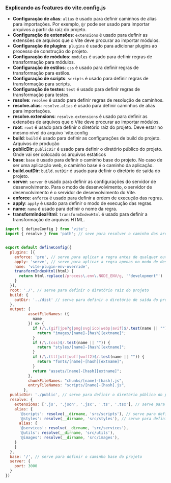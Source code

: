 ### Explicando as features do vite.config.js

- **Configuração de alias**: `alias` é usado para definir caminhos de alias para importações. Por exemplo, `@/` pode ser usado para importar arquivos a partir da raiz do projeto.
- **Configuração de extensões**: `extensions` é usado para definir as extensões de arquivos que o Vite deve procurar ao importar módulos.
- **Configuração de plugins**: `plugins` é usado para adicionar plugins ao processo de construção do projeto.
- **Configuração de módulos**: `modules` é usado para definir regras de transformação para módulos.
- **Configuração de estilos**: `css` é usado para definir regras de transformação para estilos.
- **Configuração de scripts**: `scripts` é usado para definir regras de transformação para scripts.
- **Configuração de testes**: `test` é usado para definir regras de transformação para testes.
- **resolve**: `resolve` é usado para definir regras de resolução de caminhos.
- **resolve.alias**: `resolve.alias` é usado para definir caminhos de alias para importações.
- **resolve.extensions**: `resolve.extensions` é usado para definir as extensões de arquivos que o Vite deve procurar ao importar módulos.
- **root**: `root` é usado para definir o diretório raiz do projeto. Deve estar no mesmo nível do arquivo `vite.config
- **build**: `build` é usado para definir as configurações de build do projeto. Arquivos de produção
- **publicDir**: `publicDir` é usado para definir o diretório público do projeto. Onde vai ser colocado os arquivos estáticos
- **base**: `base` é usado para definir o caminho base do projeto. No caso de ser uma aplicação web, o caminho base é o caminho da aplicação.
- **build.outDir**: `build.outDir` é usado para definir o diretório de saída do projeto.
- **server**: `server` é usado para definir as configurações do servidor de desenvolvimento. Para o modo de desenvolvimento, o servidor de desenvolvimento é o servidor de desenvolvimento do Vite.
- **enforce**: `enforce` é usado para definir a ordem de execução das regras.
- **apply**: `apply` é usado para definir o modo de execução das regras.
- **name**: `name` é usado para definir o nome da regra.
- **transformIndexHtml**: `transformIndexHtml` é usado para definir a transformação de arquivos HTML.

```javascript
import { defineConfig } from 'vite';
import { resolve } from 'path'; // seve para resolver o caminho dos arquivos 


export default defineConfig({
  plugins: [{
    enforce: 'pre', // serve para aplicar a regra antes de qualquer outra regra
    apply: 'serve', // serve para aplicar a regra apenas no modo de desenvolvimento
    name: 'vite-plugin-env-override',
    transformIndexHtml(html) {
      return html.replace(/process\.env\.NODE_ENV/g, '"development"')
    }
  }],
  root: './', // serve para definir o diretório raiz do projeto
  build: {
    outDir: '../dist' // serve para definir o diretório de saída do projeto
  },
  output: {
          assetFileNames: ({
            name
          }) => {
            if (/\.(gif|jpe?g|png|svg|ico|webp|avif)$/.test(name || "")) {
              return "images/[name]-[hash][extname]";
            }
            if (/\.(css)$/.test(name || "")) {
              return "styles/[name]-[hash][extname]";
            }
            if (/\.(ttf|otf|woff|woff2)$/.test(name || "")) {
              return "fonts/[name]-[hash][extname]";
            }
            return "assets/[name]-[hash][extname]";
          },
          chunkFileNames: "chunks/[name]-[hash].js",
          entryFileNames: "scripts/[name]-[hash].js",
        },
  publicDir: './public', // serve para definir o diretório público do projeto
  resolve: {
    extensions: ['.js', '.json', '.jsx', '.ts', '.tsx'], // serve para não precisar colocar a extensão do arquivo
    alias: {
      '@scripts': resolve(__dirname, 'src/scripts'), // serve para definir o alias do diretório src/scripts
      '@styles': resolve(__dirname, 'src/styles'), // serve para definir o alias do diretório src/styles
      alias: {
      '@services': resolve(__dirname, 'src/services'),
      '@utils': resolve(__dirname, 'src/utils'), 
      '@images': resolve(__dirname, 'src/images'),
    }
    }
  },
  base: '/', // serve para definir o caminho base do projeto
  server: {
    port: 3000
  }
})
```
